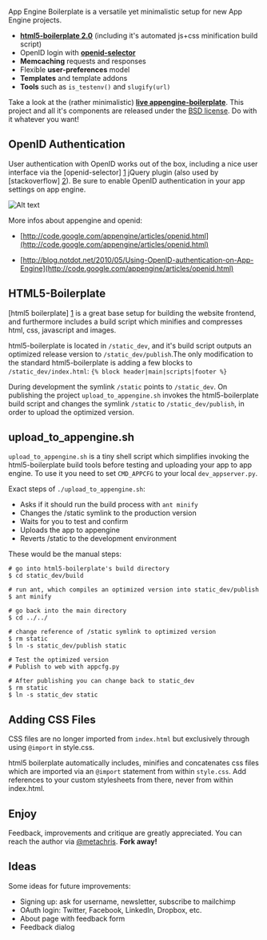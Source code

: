 
App Engine Boilerplate is a versatile yet minimalistic setup for new App Engine projects.

* **[html5-boilerplate 2.0](https://github.com/paulirish/html5-boilerplate)**
(including it's automated js+css minification build script)
* OpenID login with **[openid-selector](http://code.google.com/p/openid-selector/)**
* **Memcaching** requests and responses
* Flexible **user-preferences** model
* **Templates** and template addons
* **Tools** such as `is_testenv()` and `slugify(url)`

Take a look at the (rather minimalistic) **[live appengine-boilerplate](http://ae-boilerplate.appspot.com)**. This project and all it's components are released under the [BSD license](http://www.opensource.org/licenses/bsd-license.php). Do with it whatever you want!


OpenID Authentication
---------------------

User authentication with OpenID works out of the box, including a nice user interface via the [openid-selector] [1] jQuery plugin (also used by [stackoverflow] [2]). Be sure to enable OpenID authentication in your app settings on app engine.

![Alt text](http://lh4.ggpht.com/_IfEh7XYTTeE/STA1yGHn79I/AAAAAAAAADc/IXKrRpick4w/step1.png)

More infos about appengine and openid:

* [http://code.google.com/appengine/articles/openid.html](http://code.google.com/appengine/articles/openid.html)
* [http://blog.notdot.net/2010/05/Using-OpenID-authentication-on-App-Engine](http://code.google.com/appengine/articles/openid.html)
    
   [1]: http://code.google.com/p/openid-selector/
   [2]: http://stackoverflow.com/users/login


HTML5-Boilerplate
-----------------

[html5 boilerplate] [1] is a great base setup for building the website frontend, and furthermore 
includes a build script which minifies and compresses html, css, javascript and images. 

html5-boilerplate is located in ``/static_dev``, and it's build script outputs an optimized release version to ``/static_dev/publish``.The only modification to the standard html5-boilerplate is adding a few blocks to  ``/static_dev/index.html``: ``{% block header|main|scripts|footer %}``

During development the symlink ``/static`` points to ``/static_dev``. On publishing 
the project ``upload_to_appengine.sh`` invokes the html5-boilerplate build script 
and changes the symlink ``/static`` to ``/static_dev/publish``, in order to upload 
the optimized version. 


upload_to_appengine.sh
----------------------

`upload_to_appengine.sh` is a tiny shell script which simplifies invoking the html5-boilerplate build tools before testing and uploading your app to app engine. To use it you need to set ``CMD_APPCFG`` to your local `dev_appserver.py`.

Exact steps of `./upload_to_appengine.sh`:

- Asks if it should run the build process with ``ant minify``
- Changes the /static symlink to the production version
- Waits for you to test and confirm
- Uploads the app to appengine
- Reverts /static to the development environment

These would be the manual steps:

    # go into html5-boilerplate's build directory    
    $ cd static_dev/build 
    
    # run ant, which compiles an optimized version into static_dev/publish
    $ ant minify
    
    # go back into the main directory
    $ cd ../../
    
    # change reference of /static symlink to optimized version
    $ rm static
    $ ln -s static_dev/publish static
    
    # Test the optimized version
    # Publish to web with appcfg.py
    
    # After publishing you can change back to static_dev
    $ rm static
    $ ln -s static_dev static
     
   [1]: https://github.com/paulirish/html5-boilerplate


Adding CSS Files
----------------

CSS files are no longer imported from `index.html` but exclusively through using
`@import` in style.css.

html5 boilerplate automatically includes, minifies and concatenates css files
which are imported via an `@import` statement from within `style.css`. Add
references to your custom stylesheets from there, never from within index.html.


Enjoy
----------

Feedback, improvements and critique are greatly appreciated. You can reach the author via [@metachris](http://www.twitter.com/metachris). **Fork away!**


Ideas
-----

Some ideas for future improvements:

* Signing up: ask for username, newsletter, subscribe to mailchimp
* OAuth login: Twitter, Facebook, LinkedIn, Dropbox, etc.
* About page with feedback form
* Feedback dialog
